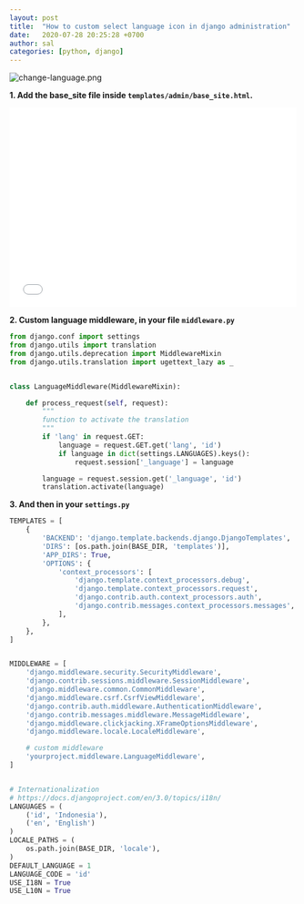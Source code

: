 ```yaml
---
layout: post
title:  "How to custom select language icon in django administration"
date:   2020-07-28 20:25:28 +0700
author: sal
categories: [python, django]
---
```



![change-language.png](https://i.imgur.com/qIhI550.png)


**1. Add the base_site file inside `templates/admin/base_site.html`.**

<iframe width="100%" height="350" src="//jsfiddle.net/agaust/s6pqknL4/embedded/html/dark/" allowfullscreen="allowfullscreen" allowpaymentrequest frameborder="0"></iframe>


**2. Custom language middleware, in your file `middleware.py`**

```python
from django.conf import settings
from django.utils import translation
from django.utils.deprecation import MiddlewareMixin
from django.utils.translation import ugettext_lazy as _


class LanguageMiddleware(MiddlewareMixin):

    def process_request(self, request):
        """
        function to activate the translation
        """
        if 'lang' in request.GET:
            language = request.GET.get('lang', 'id')
            if language in dict(settings.LANGUAGES).keys():
                request.session['_language'] = language

        language = request.session.get('_language', 'id')
        translation.activate(language)
```


**3. And then in your `settings.py`**

```python
TEMPLATES = [
    {
        'BACKEND': 'django.template.backends.django.DjangoTemplates',
        'DIRS': [os.path.join(BASE_DIR, 'templates')],
        'APP_DIRS': True,
        'OPTIONS': {
            'context_processors': [
                'django.template.context_processors.debug',
                'django.template.context_processors.request',
                'django.contrib.auth.context_processors.auth',
                'django.contrib.messages.context_processors.messages',
            ],
        },
    },
]


MIDDLEWARE = [
    'django.middleware.security.SecurityMiddleware',
    'django.contrib.sessions.middleware.SessionMiddleware',
    'django.middleware.common.CommonMiddleware',
    'django.middleware.csrf.CsrfViewMiddleware',
    'django.contrib.auth.middleware.AuthenticationMiddleware',
    'django.contrib.messages.middleware.MessageMiddleware',
    'django.middleware.clickjacking.XFrameOptionsMiddleware',
    'django.middleware.locale.LocaleMiddleware',

    # custom middleware
    'yourproject.middleware.LanguageMiddleware',
]


# Internationalization
# https://docs.djangoproject.com/en/3.0/topics/i18n/
LANGUAGES = (
    ('id', 'Indonesia'),
    ('en', 'English')
)
LOCALE_PATHS = (
    os.path.join(BASE_DIR, 'locale'),
)
DEFAULT_LANGUAGE = 1
LANGUAGE_CODE = 'id'
USE_I18N = True
USE_L10N = True
```

